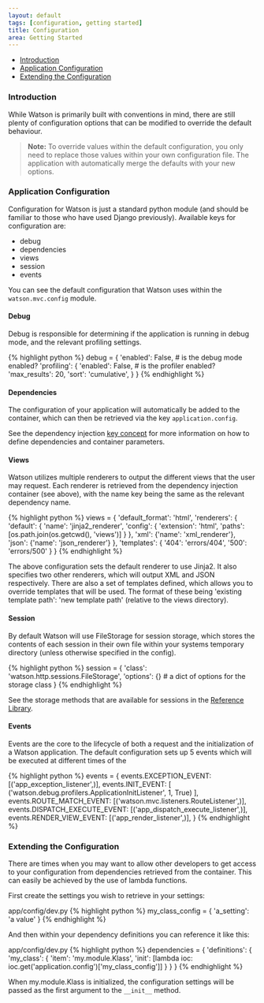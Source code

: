 ```yaml
---
layout: default
tags: [configuration, getting started]
title: Configuration
area: Getting Started
---
```

<section>

* [Introduction](#introduction)
* [Application Configuration](#application)
* [Extending the Configuration](#extending)


### <a id="introduction"></a>Introduction
While Watson is primarily built with conventions in mind, there are still plenty of configuration options that can be modified to override the default behaviour.

> **Note:** To override values within the default configuration, you only need to replace those values within your own configuration file. The application with automatically merge the defaults with your new options.

### <a id="application"></a>Application Configuration

Configuration for Watson is just a standard python module (and should be familiar to those who have used Django previously). Available keys for configuration are:

* debug
* dependencies
* views
* session
* events

You can see the default configuration that Watson uses within the `watson.mvc.config` module.

#### Debug

Debug is responsible for determining if the application is running in debug mode, and the relevant profiling settings.

{% highlight python %}
debug = {
    'enabled': False,  # is the debug mode enabled?
    'profiling': {
        'enabled': False,  # is the profiler enabled?
        'max_results': 20,
        'sort': 'cumulative',
    }
}
{% endhighlight %}

#### Dependencies

The configuration of your application will automatically be added to the container, which can then be retrieved via the key `application.config`.

See the dependency injection [key concept](/watson/key-concepts/dependencyinjection.html) for more information on how to define dependencies and container parameters.

#### Views

Watson utilizes multiple renderers to output the different views that the user may request. Each renderer is retrieved
from the dependency injection container (see above), with the name key being the same as the relevant dependency name.

{% highlight python %}
views = {
    'default_format': 'html',
    'renderers': {
        'default': {
            'name': 'jinja2_renderer',
            'config': {
                'extension': 'html',
                'paths': [os.path.join(os.getcwd(), 'views')]
            }
        },
        'xml': {'name': 'xml_renderer'},
        'json': {'name': 'json_renderer'}
    },
    'templates': {
        '404': 'errors/404',
        '500': 'errors/500'
    }
}
{% endhighlight %}

The above configuration sets the default renderer to use Jinja2. It also specifies two other renderers, which will output
XML and JSON respectively.
There are also a set of templates defined, which allows you to override templates that will be used. The format of these being 'existing template path': 'new template path' (relative to the views directory).


#### Session

By default Watson will use FileStorage for session storage, which stores the contents of each session in their own file
within your systems temporary directory (unless otherwise specified in the config).

{% highlight python %}
session = {
    'class': 'watson.http.sessions.FileStorage',
    'options': {}  # a dict of options for the storage class
}
{% endhighlight %}

See the storage methods that are available for sessions in the [Reference Library](/watson/reference-library/http/sessions.html).


#### Events

Events are the core to the lifecycle of both a request and the initialization of a Watson application. The default configuration
sets up 5 events which will be executed at different times of the 

{% highlight python %}
events = {
    events.EXCEPTION_EVENT: [('app_exception_listener',)],
    events.INIT_EVENT: [
        ('watson.debug.profilers.ApplicationInitListener', 1, True)
    ],
    events.ROUTE_MATCH_EVENT: [('watson.mvc.listeners.RouteListener',)],
    events.DISPATCH_EXECUTE_EVENT: [('app_dispatch_execute_listener',)],
    events.RENDER_VIEW_EVENT: [('app_render_listener',)],
}
{% endhighlight %}

### <a id="extending"></a>Extending the Configuration

There are times when you may want to allow other developers to get access to your configuration from dependencies retrieved from the 
container. This can easily be achieved by the use of lambda functions.

First create the settings you wish to retrieve in your settings:

<span class="sub">app/config/dev.py</span>
{% highlight python %}
my_class_config = {
	'a_setting': 'a value'
}
{% endhighlight %}

And then within your dependency definitions you can reference it like this:

<span class="sub">app/config/dev.py</span>
{% highlight python %}
dependencies = {
	'definitions': {
		'my_class': {
			'item': 'my.module.Klass',
			'init': [lambda ioc: ioc.get('application.config')['my_class_config']]
		}
	}
}
{% endhighlight %}

When my.module.Klass is initialized, the configuration settings will be passed as the first argument to the `__init__` method.

</section>